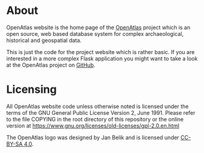 # About

OpenAtlas website is the home page of the [OpenAtlas](https://openatlas.eu) project which is an open source, web based database system for complex archaeological, historical and geospatial data.

This is just the code for the project website which is rather basic.
If you are interested in a more complex Flask application you might want to take a look at the OpenAtlas project on [GitHub](https://github.com/craws/OpenAtlas).


# Licensing

All OpenAtlas website code unless otherwise noted is licensed under the terms of the GNU General Public License Version 2,
June 1991. Please refer to the file COPYING in the root directory of this repository or the online version at https://www.gnu.org/licenses/old-licenses/gpl-2.0.en.html

The OpenAtlas logo was designed by Jan Belik and is licensed under [CC-BY-SA 4.0](<https://creativecommons.org/licenses/by-sa/4.0/>).

